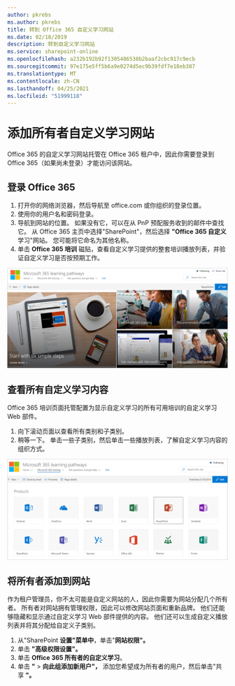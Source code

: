 ```yaml
---
author: pkrebs
ms.author: pkrebs
title: 转到 Office 365 自定义学习网站
ms.date: 02/18/2019
description: 转到自定义学习网站
ms.service: sharepoint-online
ms.openlocfilehash: a232b192b92f1305486538b2baaf2cbc917c9ecb
ms.sourcegitcommit: 97e175e5ff5b6a9e0274d5ec9b39fdf7e18eb387
ms.translationtype: MT
ms.contentlocale: zh-CN
ms.lasthandoff: 04/25/2021
ms.locfileid: "51999118"
---
```

# <a name="add-owners-custom-learning-site"></a>添加所有者自定义学习网站

Office 365 的自定义学习网站托管在 Office 365 租户中，因此你需要登录到 Office 365（如果尚未登录）才能访问该网站。 

## <a name="sign-in-to-office-365"></a>登录 Office 365 

1.  打开你的网络浏览器，然后导航至 office.com 或你组织的登录位置。 
2.  使用你的用户名和密码登录。
3.  导航到网站的位置。 如果没有它，可以在从 PnP 预配服务收到的邮件中查找它。 从 Office 365 主页中选择"SharePoint"，然后选择 **"Office 365 自定义** 学习"网站。 您可能将它命名为其他名称。 
5. 单击 **Office 365 培训** 磁贴，查看自定义学习提供的整套培训播放列表，并验证自定义学习是否按预期工作。 

![cg-goto.png](media/cg-goto.png)

## <a name="view-all-the-custom-learning-content"></a>查看所有自定义学习内容
Office 365 培训页面托管配置为显示自定义学习的所有可用培训的自定义学习 Web 部件。 

1. 向下滚动页面以查看所有类别和子类别。
2. 稍等一下。 单击一些子类别，然后单击一些播放列表，了解自定义学习内容的组织方式。 

![cg-gotoall.png](media/cg-gotoall.png)

## <a name="add-owners-to-site"></a>将所有者添加到网站
作为租户管理员，你不太可能是自定义网站的人，因此你需要为网站分配几个所有者。 所有者对网站拥有管理权限，因此可以修改网站页面和重新品牌。 他们还能够隐藏和显示通过自定义学习 Web 部件提供的内容。 他们还可以生成自定义播放列表并将其分配给自定义子类别。  

1. 从"SharePoint **设置"菜单中**，单击"**网站权限"。**
2. 单击 **"高级权限设置"。**
3. 单击 **Office 365 所有者的自定义学习**。
4. 单击 **"**  >  **向此组添加新用户"，** 添加您希望成为所有者的用户，然后单击"共享 **"。**

